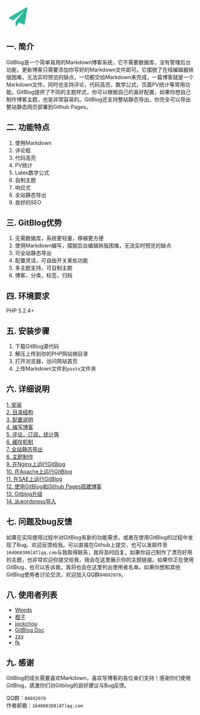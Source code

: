 <!--
author: jockchou
head: http://pingodata.qiniudn.com/jockchou-avatar.jpg
date: 2015-07-31
title: 欢迎使用GitBlog
tags: GitBlog
category: GitBlog
status: draft
summary: GitBlog是一个简单易用的Markdown博客系统，它不需要数据库，没有管理后台功能，更新博客只需要添加你写好的Markdown文件即可。
-->

![gitblog-logo](./img/logo_64x64.png)

## 一. 简介 ##
GitBlog是一个简单易用的Markdown博客系统，它不需要数据库，没有管理后台功能，更新博客只需要添加你写好的Markdown文件即可。它摆脱了在线编辑器排版困难，无法实时预览的缺点，一切都交给Markdown来完成，一篇博客就是一个Markdown文件。同时也支持评论，代码高亮，数学公式，页面PV统计等常用功能。GitBlog提供了不同的主题样式，你可以根据自己的喜好配置，如果你想自己制作博客主题，也是非常容易的。GitBlog还支持整站静态导出，你完全可以导出整站静态网页部署到Github Pages。

## 二. 功能特点 ##

1. 使用Markdown  
2. 评论框  
3. 代码高亮  
4. PV统计  
5. Latex数学公式  
6. 自制主题  
7. 响应式  
8. 全站静态导出  
9. 良好的SEO  

## 三. GitBlog优势 ##
 
1. 无需数据库，系统更轻量，移植更方便  
2. 使用Markdown编写，摆脱后台编辑排版困难，无法实时预览的缺点  
3. 可全站静态导出  
4. 配置灵活，可自由开关某些功能  
5. 多主题支持，可自制主题  
6. 博客，分类，标签，归档  

## 四. 环境要求 ##

PHP 5.2.4+

## 五. 安装步骤 ##

1. 下载GitBlog源代码  
2. 解压上传到你的PHP网站根目录  
3. 打开浏览器，访问网站首页  
4. 上传Markdown文件到`posts`文件夹  

## 六. 详细说明 ##

[1. 安装][1]  
[2. 目录结构][2]  
[3. 配置说明][3]  
[4. 编写博客][4]  
[5. 评论，订阅，统计等][5]  
[6. 缓存机制][6]  
[7. 全站静态导出][7]  
[8. 主题制作][8]  
[9. 在Nginx上运行GitBlog][9]  
[10. 在Apache上运行GitBlog][10]  
[11. 在SAE上运行GitBlog][11]  
[12. 使用GitBlog和Github Pages搭建博客][12]  
[13. Gitblog升级][13]  
[14. 从wordpress导入][14]

## 七. 问题及bug反馈 ##

如果在实际使用过程中对GitBlog有新的功能需求，或者在使用GitBlog的过程中发现了Bug，欢迎反馈给我。可以直接在Github上提交，也可以发邮件至`164068300[AT]qq.com`与我取得联系，我将及时回复。如果你自己制作了漂亮好用的主题，也非常欢迎你提交给我，我会在这里展示你的主题链接。如果你正在使用GitBlog，也可以告诉我，我将也会在这里列出使用者名单。如果你想和其他GitBlog使用者讨论交流，欢迎加入QQ群`84692078`。

## 八. 使用者列表 ##

- [Weeds][20]
- [橙子][21]
- [jockchou][22]
- [GitBlog Doc][23]
- [zxy][24]  
- [fk][25]
## 九. 感谢 ##

GitBlog的成长需要喜欢Markdown，喜欢写博客的各位亲们支持！感谢你们使用GitBlog，感激你们对Gitblog的良好建议与Bug反馈。

QQ群：`84692078`  
作者邮箱：`164068300[AT]qq.com`    


[1]:http://gitblogdoc.sinaapp.com/blog/gitblog/install.html
[2]:http://gitblogdoc.sinaapp.com/blog/gitblog/struct.html
[3]:http://gitblogdoc.sinaapp.com/blog/gitblog/config.html
[4]:http://gitblogdoc.sinaapp.com/blog/gitblog/edit.html
[5]:http://gitblogdoc.sinaapp.com/blog/gitblog/other-func.html
[6]:http://gitblogdoc.sinaapp.com/blog/gitblog/cache.html
[7]:http://gitblogdoc.sinaapp.com/blog/gitblog/export.html
[8]:http://gitblogdoc.sinaapp.com/blog/gitblog/theme.html
[9]:http://gitblogdoc.sinaapp.com/blog/gitblog/nginx.html
[10]:http://gitblogdoc.sinaapp.com/blog/gitblog/apache.html
[11]:http://gitblogdoc.sinaapp.com/blog/gitblog/sae.html
[12]:http://gitblogdoc.sinaapp.com/blog/gitblog/github-pages.html
[13]:http://gitblogdoc.sinaapp.com/blog/gitblog/update.html
[14]:http://gitblogdoc.sinaapp.com/blog/gitblog/wordpress.html


[20]: http://blog.hiweeds.net
[21]: http://xiaochengzi.sinaapp.com
[22]: http://jockchou.gitblog.cn
[23]: http://gitblogdoc.sinaapp.com
[24]: http://zxy.link
[25]: http://sspapi.deepleaper.com/adtracker/imp?sign=56e483290b51a32415aaa147446acef6&track=cEFXiZ7K6dMJqGG8IHB41mHBIf22s9LRV8uxtpPcYFwhdAml80wHfR9IkRcDSBxTajdxpFOGMl3N%0AoTRuDoxZ0dSqZiyJY03SOIZ0mcH%2FPxAj14COm%2BKWhT4C8o2fSoSDYKFd9PAkAE1Vsk1hxHJxH6Yq%0APWcL4be0ckiLQvRJVy0nXM%2FHv%2BfrqPpIUDQ1NPCLKvxJe4PDhQyrdWNPTf%2Fp0QNxdsPmNOgx6PXY%0AOL1Z89iw08%2F%2Fx3w1FSnUSD%2BeQDgolvOU9k%2FGi2zo%2FspEHPOZI%2B5IXoFoRjNq%2FhW4Hu9CsolYfUA0%0AhpgwUW1hMmxl3hSB5BhNVcnq%2F6vzGiAAbPp2K2MA4zNl4g3avasRZebyalWycRbZAGgKGOkN1%2Fya%0A03K9cjASlrhaC7EHM1dhFcCUknVdjQpgCMJLote79eYTxAgMqpcy9VTkNYvvefNbl4XfOKwdLfit%0ApShIo9izO1iA0QehROd0hTKHrTxx07h4I8uaCszrC3lc55yfWEuGYDiatw6cO%2B4Jw%2B8WHLILcYQF%0Aqhr%2FD6a655TVoSpILfnnobYy7e4ytI5XH8OXfzo26BVyWDl%2FKphMD3RYuD54Gi5DhQMkNmz5FXJ5%0AloQKWIaFqsaGWbe2ju1%2BsBzR2T%2Fd3pY5cJ3qOg1oMKHe1rFYjJxkYydrU6u3gEWB9qRyLUlTDoSR%0AbZgbbTIkcfkfw3fuySwRsdUcypd4XsuKWTb%2Fg5qrxVNVdkU0Ayl%2F5NdIUNn5%2FzCwxSb1rGURnHPM%0A9SCZ8zM6hxECMagaOCj%2Fy%2BwCG%2BHazPKptRij2lOQeI79M8NS4oyGcX%2FFsJP1SBzjaUq5Cru%2FwPCP%0A35OBSfdBnGbWUTPvfQ%3D%3D&ver=1.0
